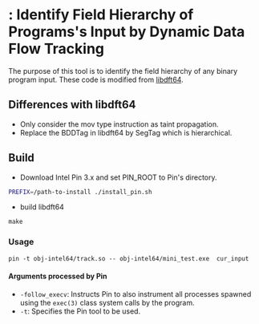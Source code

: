 # : Identify Field Hierarchy of Programs's Input by Dynamic Data Flow Tracking

The purpose of this tool is to identify the field hierarchy of any binary program input.
These code is modified from [libdft64](https://github.com/AngoraFuzzer/libdft64).

## Differences with libdft64
- Only consider the mov type instruction as taint propagation.
- Replace the BDDTag in libdft64 by SegTag which is hierarchical.


## Build 

- Download Intel Pin 3.x and set PIN_ROOT to Pin's directory.

```sh
PREFIX=/path-to-install ./install_pin.sh
```
- build libdft64
```
make
```


### Usage
```shell
pin -t obj-intel64/track.so -- obj-intel64/mini_test.exe  cur_input
```

#### Arguments processed by Pin
  * `-follow_execv`: Instructs Pin to also instrument all processes spawned
     using the `exec(3)` class system calls by the program.
  * `-t`: Specifies the Pin tool to be used.

